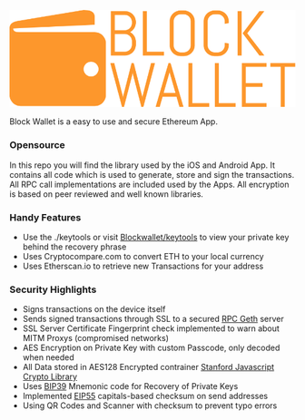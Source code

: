 [![alt text](logo.png)](https://www.blockwallet.eu)

Block Wallet is a easy to use and secure Ethereum App.

### Opensource
In this repo you will find the library used by the iOS and Android App. It contains all code which is used to generate, store and sign the transactions. All RPC call implementations are included used by the Apps. All encryption is based on peer reviewed and well known libraries.

### Handy Features
  - Use the ./keytools or visit [Blockwallet/keytools](https://www.blockwallet.eu/keytools/) to view your private key behind the recovery phrase
  - Uses Cryptocompare.com to convert ETH to your local currency
  - Uses Etherscan.io to retrieve new Transactions for your address

### Security Highlights
  - Signs transactions on the device itself
  - Sends signed transactions through SSL to a secured [RPC Geth](https://github.com/ethereum/go-ethereum/wiki/geth) server
  - SSL Server Certificate Fingerprint check implemented to warn about MITM Proxys (compromised networks)
  - AES Encryption on Private Key with custom Passcode, only decoded when needed 
  - All Data stored in AES128 Encrypted contrainer [Stanford Javascript Crypto Library](https://github.com/bitwiseshiftleft/sjcl)
  - Uses [BIP39](https://github.com/bitcoin/bips/blob/master/bip-0039.mediawiki) Mnemonic code for Recovery of Private Keys
  - Implemented [EIP55](https://github.com/ethereum/EIPs/issues/55) capitals-based checksum on send addresses
  - Using QR Codes and Scanner with checksum to prevent typo errors
